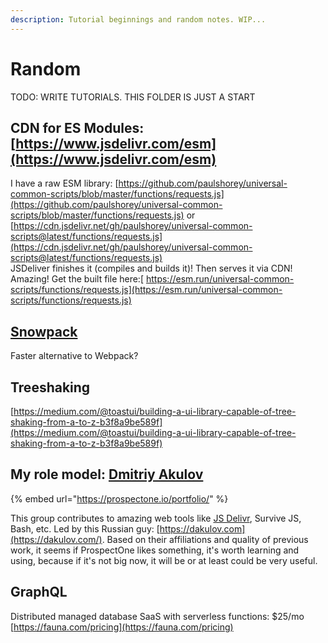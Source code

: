 ```yaml
---
description: Tutorial beginnings and random notes. WIP...
---
```


# Random

TODO: WRITE TUTORIALS. THIS FOLDER IS JUST A START

## CDN for ES Modules: [https://www.jsdelivr.com/esm](https://www.jsdelivr.com/esm)

I have a raw ESM library: [https://github.com/paulshorey/universal-common-scripts/blob/master/functions/requests.js](https://github.com/paulshorey/universal-common-scripts/blob/master/functions/requests.js) or [https://cdn.jsdelivr.net/gh/paulshorey/universal-common-scripts@latest/functions/requests.js](https://cdn.jsdelivr.net/gh/paulshorey/universal-common-scripts@latest/functions/requests.js)  
JSDeliver finishes it \(compiles and builds it\)! Then serves it via CDN! Amazing! Get the built file here:[ https://esm.run/universal-common-scripts/functions/requests.js](https://esm.run/universal-common-scripts/functions/requests.js)

## [Snowpack](https://www.snowpack.dev/#quick-start)

Faster alternative to Webpack?

## Treeshaking

[https://medium.com/@toastui/building-a-ui-library-capable-of-tree-shaking-from-a-to-z-b3f8a9be589f](https://medium.com/@toastui/building-a-ui-library-capable-of-tree-shaking-from-a-to-z-b3f8a9be589f)

## My role model: [Dmitriy Akulov](https://dakulov.com/)

{% embed url="https://prospectone.io/portfolio/" %}

This group contributes to amazing web tools like [JS Delivr](https://www.jsdelivr.com/), Survive JS, Bash, etc. Led by this Russian guy: [https://dakulov.com](https://dakulov.com/). Based on their affiliations and quality of previous work, it seems if ProspectOne likes something, it's worth learning and using, because if it's not big now, it will be or at least could be very useful.

## GraphQL

Distributed managed database SaaS with serverless functions: $25/mo [https://fauna.com/pricing](https://fauna.com/pricing)

